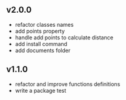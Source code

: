 v2.0.0
--------
* refactor classes names
* add points property
* handle add points to calculate distance
* add install command
* add documents folder



v1.1.0
--------
* refactor and improve functions definitions
* write a package test

